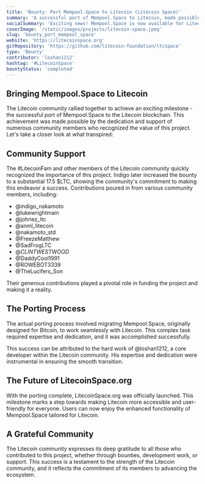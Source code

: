 ```yaml
---
title: 'Bounty: Port Mempool.Space to Litecoin (Litecoin Space)'
summary: 'A successful port of Mempool.Space to Litecoin, made possible by the Litecoin community.'
socialSummary: 'Exciting news! Mempool.Space is now available for Litecoin users thanks to the dedicated community support.'
coverImage: '/static/images/projects/litecoin-space.jpeg'
slug: 'bounty_port_mempool_space'
website: 'https://litecoinspace.org'
gitRepository: 'https://github.com/litecoin-foundation/ltcspace'
type: 'Bounty'
contributor: 'loshan1212'
hashtag: '#LitecoinSpace'
bountyStatus: 'completed'
---
```


## Bringing Mempool.Space to Litecoin

The Litecoin community rallied together to achieve an exciting milestone - the successful port of Mempool.Space to the Litecoin blockchain. This achievement was made possible by the dedication and support of numerous community members who recognized the value of this project. Let's take a closer look at what transpired:

## Community Support

The #LitecoinFam and other members of the Litecoin community quickly recognized the importance of this project. Indigo later increased the bounty to a substantial 17.5 $LTC, showing the community's commitment to making this endeavor a success. Contributions poured in from various community members, including:

- @indigo_nakamoto
- @lukewrightmain
- @johnez_ltc
- @anml_litecoin
- @nakamoto_std
- @FreezeMatthew
- @SadFrogLTC
- @_CLINTWESTWOOD_
- @DaddyCool1991
- @ROWEBOT3339
- @TheLucifers_Son

Their generous contributions played a pivotal role in funding the project and making it a reality.

## The Porting Process

The actual porting process involved migrating Mempool.Space, originally designed for Bitcoin, to work seamlessly with Litecoin. This complex task required expertise and dedication, and it was accomplished successfully.

This success can be attributed to the hard work of @loshan1212, a core developer within the Litecoin community. His expertise and dedication were instrumental in ensuring the smooth transition.

## The Future of LitecoinSpace.org

With the porting complete, LitecoinSpace.org was officially launched. This milestone marks a step towards making Litecoin more accessible and user-friendly for everyone. Users can now enjoy the enhanced functionality of Mempool.Space tailored for Litecoin.

## A Grateful Community

The Litecoin community expresses its deep gratitude to all those who contributed to this project, whether through bounties, development work, or support. This success is a testament to the strength of the Litecoin community, and it reflects the commitment of its members to advancing the ecosystem.
